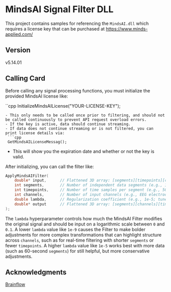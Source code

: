 # MindsAI Signal Filter DLL

This project contains samples for referencing the `MindsAI.dll` which requires a license key that can be purchased at https://www.minds-applied.com/

## Version
v5.14.01

## Calling Card

Before calling any signal processing functions, you must initialize the provided MindsAI license like:

``cpp
InitializeMindsAILicense("YOUR-LICENSE-KEY");
```
- This only needs to be called once prior to filtering, and should not be called continuously to prevent API request overload errors.
- If the key is active, data should continue streaming.
- If data does not continue streaming or is not filtered, you can print license details via:
 ```cpp
 GetMindsAILicenseMessag(); 
 ``` 
- This will show you the expiration date and whether or not the key is valid.

After initializing, you can call the filter like:
```cpp
ApplyMindsAIFilter(
    double* input,      // Flattened 3D array: [segments][timepoints][channels]
    int segments,       // Number of independent data segments (e.g., 1-4 for real-time or higher for batch trials)
    int timepoints,     // Number of time samples per segment (e.g., 500 for 1 sec @ 500Hz)
    int channels,       // Number of input channels (e.g., EEG electrodes)
    double lambda,      // Regularization coefficient (e.g., 1e-5; tune for filtering strength or use ML-calibrated value)
    double* output      // Flattened 3D array: [segments][channels][timepoints] with filtered data
);
```
The `lambda` hyperparameter controls how much the MindsAI Filter modifies the original signal and should be input on a logarithmic scale between `0` and `0.1`. A lower `lambda` value like `1e-9` causes the Filter to make bolder adjustments for more complex transformations that can highlight structure across `channels`, such as for real-time filtering with shorter `segments` or fewer `timepoints`. A higher `lambda` value like `1e-5` works best with more data (such as 60-second `segments`) for still helpful, but more conservative adjustments. 

## Acknowledgments
 [Brainflow](https://brainflow.org/)
 